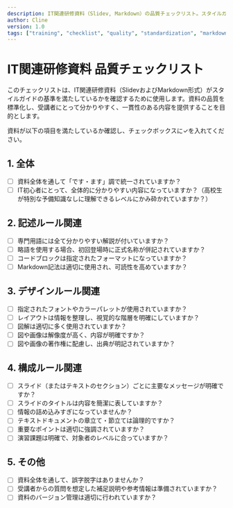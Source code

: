 ```yaml
---
description: IT関連研修資料（Slidev, Markdown）の品質チェックリスト。スタイルガイドに基づき、資料の品質を確認する。
author: Cline
version: 1.0
tags: ["training", "checklist", "quality", "standardization", "markdown", "slidev"]
---
```


# IT関連研修資料 品質チェックリスト

このチェックリストは、IT関連研修資料（SlidevおよびMarkdown形式）がスタイルガイドの基準を満たしているかを確認するために使用します。資料の品質を標準化し、受講者にとって分かりやすく、一貫性のある内容を提供することを目的とします。

資料が以下の項目を満たしているか確認し、チェックボックスに✓を入れてください。

## 1. 全体

- [ ] 資料全体を通して「です・ます」調で統一されていますか？
- [ ] IT初心者にとって、全体的に分かりやすい内容になっていますか？（高校生が特別な予備知識なしに理解できるレベルにかみ砕かれていますか？）

## 2. 記述ルール関連

- [ ] 専門用語には全て分かりやすい解説が付いていますか？
- [ ] 略語を使用する場合、初回登場時に正式名称が併記されていますか？
- [ ] コードブロックは指定されたフォーマットになっていますか？
- [ ] Markdown記法は適切に使用され、可読性を高めていますか？

## 3. デザインルール関連

- [ ] 指定されたフォントやカラーパレットが使用されていますか？
- [ ] レイアウトは情報を整理し、視覚的な階層を明確にしていますか？
- [ ] 図解は適切に多く使用されていますか？
- [ ] 図や画像は解像度が高く、内容が明確ですか？
- [ ] 図や画像の著作権に配慮し、出典が明記されていますか？

## 4. 構成ルール関連

- [ ] スライド（またはテキストのセクション）ごとに主要なメッセージが明確ですか？
- [ ] スライドのタイトルは内容を簡潔に表していますか？
- [ ] 情報の詰め込みすぎになっていませんか？
- [ ] テキストドキュメントの章立て・節立ては論理的ですか？
- [ ] 重要なポイントは適切に強調されていますか？
- [ ] 演習課題は明確で、対象者のレベルに合っていますか？

## 5. その他

- [ ] 資料全体を通して、誤字脱字はありませんか？
- [ ] 受講者からの質問を想定した補足説明や参考情報は準備されていますか？
- [ ] 資料のバージョン管理は適切に行われていますか？
